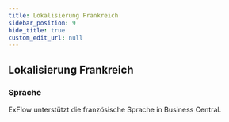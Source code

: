 ```yaml
---
title: Lokalisierung Frankreich
sidebar_position: 9
hide_title: true
custom_edit_url: null
---
```

## Lokalisierung Frankreich

### Sprache

ExFlow unterstützt die französische Sprache in Business Central.
